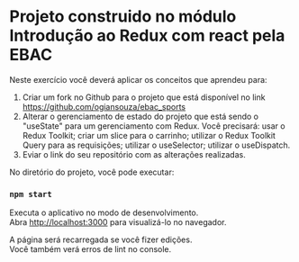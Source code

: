 #  Projeto construido no módulo Introdução ao Redux com react pela EBAC

Neste exercício você deverá aplicar os conceitos que aprendeu para:

1) Criar um fork no Github para o projeto que está disponível no link https://github.com/ogiansouza/ebac_sports
2) Alterar o gerenciamento de estado do projeto que está sendo o "useState" para um gerenciamento com Redux. Você precisará:
usar o Redux Toolkit;
criar um slice para o carrinho;
utilizar o Redux Toolkit Query para as requisições;
utilizar o useSelector;
utilizar o useDispatch.
3) Eviar o link do seu repositório com as alterações realizadas.


No diretório do projeto, você pode executar:

### `npm start`

Executa o aplicativo no modo de desenvolvimento.\
Abra [http://localhost:3000](http://localhost:3000) para visualizá-lo no navegador.

A página será recarregada se você fizer edições.\
Você também verá erros de lint no console.


